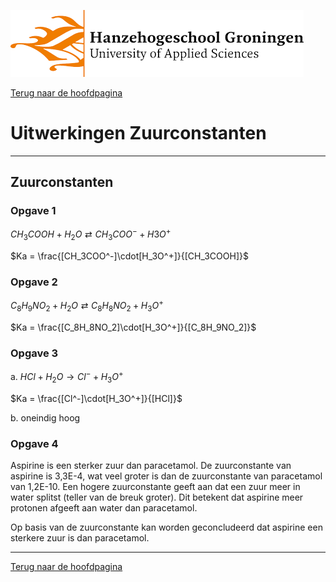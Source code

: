 ![Hanze](../hanze/hanze.png)

[Terug naar de hoofdpagina ](../index.md)

# Uitwerkingen Zuurconstanten 

---

## Zuurconstanten

### Opgave 1

$CH_3COOH + H_2O \rightleftarrows CH_3COO^- + H3O^+$

$Ka = \frac{[CH_3COO^-]\cdot[H_3O^+]}{[CH_3COOH]}$


### Opgave 2

$C_8H_9NO_2 + H_2O \rightleftarrows C_8H_8NO_2 + H_3O^+$

$Ka = \frac{[C_8H_8NO_2]\cdot[H_3O^+]}{[C_8H_9NO_2]}$

### Opgave 3

a. $HCl + H_2O \rightarrow Cl^- + H_3O^+$

$Ka = \frac{[Cl^-]\cdot[H_3O^+]}{[HCl]}$

b. oneindig hoog

### Opgave 4


Aspirine is een sterker zuur dan paracetamol. De zuurconstante van aspirine is 3,3E-4, wat veel groter is dan de zuurconstante van paracetamol van 1,2E-10. Een hogere zuurconstante geeft aan dat een zuur meer in water splitst (teller van de breuk groter). Dit betekent dat aspirine meer protonen afgeeft aan water dan paracetamol.

Op basis van de zuurconstante kan worden geconcludeerd dat aspirine een sterkere zuur is dan paracetamol.


--- 

[Terug naar de hoofdpagina ](../index.md)

<script type="text/x-mathjax-config">
  MathJax.Hub.Config({
    tex2jax: {
      inlineMath: [ ['$','$'], ["\\(","\\)"] ],
      processEscapes: true
    }
  });
</script>
    
<script type="text/javascript"
        src="https://cdn.mathjax.org/mathjax/latest/MathJax.js?config=TeX-AMS-MML_HTMLorMML">
</script>